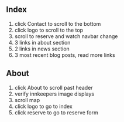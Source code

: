 ## Index

1. click Contact to scroll to the bottom
1. click logo to scroll to the top
1. scroll to reserve and watch navbar change
1. 3 links in about section
1. 2 links in news section
1. 3 most recent blog posts, read more links

## About

1. click About to scroll past header
1. verify innkeepers image displays
1. scroll map
1. click logo to go to index
1. click reserve to go to reserve form
